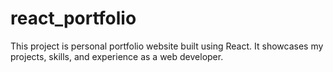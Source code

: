 # react_portfolio
This project is personal portfolio website built using React. It showcases my projects, skills, and experience as a web developer. 
